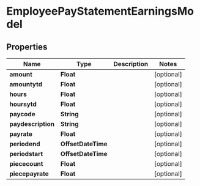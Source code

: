 

# EmployeePayStatementEarningsModel


## Properties

| Name | Type | Description | Notes |
|------------ | ------------- | ------------- | -------------|
|**amount** | **Float** |  |  [optional] |
|**amountytd** | **Float** |  |  [optional] |
|**hours** | **Float** |  |  [optional] |
|**hoursytd** | **Float** |  |  [optional] |
|**paycode** | **String** |  |  [optional] |
|**paydescription** | **String** |  |  [optional] |
|**payrate** | **Float** |  |  [optional] |
|**periodend** | **OffsetDateTime** |  |  [optional] |
|**periodstart** | **OffsetDateTime** |  |  [optional] |
|**piececount** | **Float** |  |  [optional] |
|**piecepayrate** | **Float** |  |  [optional] |



